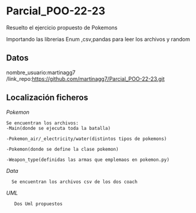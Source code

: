 # Parcial_POO-22-23
Resuelto el ejercicio propuesto de Pokemons 

Importando las librerias Enum ,csv,pandas para leer los archivos y random
## Datos
  nombre_usuario:martinagg7 /link_repo:https://github.com/martinagg7/Parcial_POO-22-23.git
  
## Localización ficheros
  <em>Pokemon</em>
  
    Se encuentran los archivos:
    -Main(donde se ejecuta toda la batalla)
    
    -Pokemon_air/_electricity/water(distintos tipos de pokemons)
    
    -Pokemon(donde se define la clase pokemon)
    
    -Weapon_type(definidas las armas que emplemaos en pokemon.py)
    
 <em>Data</em>
 
      Se encuentran los archivos csv de los dos coach
      
 <em>UML</em>
 
       Dos Uml propuestos
 
